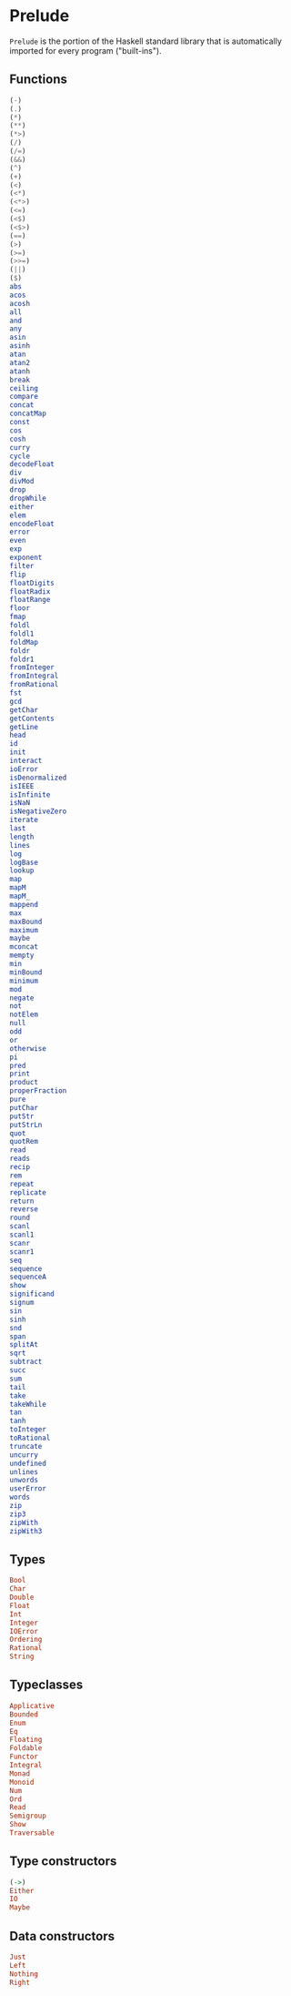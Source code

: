 # Prelude

`Prelude` is the portion of the Haskell standard library that is automatically imported for every program ("built-ins").

## Functions

```hs
(-)
(.)
(*)
(**)
(*>)
(/)
(/=)
(&&)
(^)
(+)
(<)
(<*)
(<*>)
(<=)
(<$)
(<$>)
(==)
(>)
(>=)
(>>=)
(||)
($)
abs
acos
acosh
all
and
any
asin
asinh
atan
atan2
atanh
break
ceiling
compare
concat
concatMap
const
cos
cosh
curry
cycle
decodeFloat
div
divMod
drop
dropWhile
either
elem
encodeFloat
error
even
exp
exponent
filter
flip
floatDigits
floatRadix
floatRange
floor
fmap
foldl
foldl1
foldMap
foldr
foldr1
fromInteger
fromIntegral
fromRational
fst
gcd
getChar
getContents
getLine
head
id
init
interact
ioError
isDenormalized
isIEEE
isInfinite
isNaN
isNegativeZero
iterate
last
length
lines
log
logBase
lookup
map
mapM
mapM_
mappend
max
maxBound
maximum
maybe
mconcat
mempty
min
minBound
minimum
mod
negate
not
notElem
null
odd
or
otherwise
pi
pred
print
product
properFraction
pure
putChar
putStr
putStrLn
quot
quotRem
read
reads
recip
rem
repeat
replicate
return
reverse
round
scanl
scanl1
scanr
scanr1
seq
sequence
sequenceA
show
significand
signum
sin
sinh
snd
span
splitAt
sqrt
subtract
succ
sum
tail
take
takeWhile
tan
tanh
toInteger
toRational
truncate
uncurry
undefined
unlines
unwords
userError
words
zip
zip3
zipWith
zipWith3
```

## Types

```hs
Bool
Char
Double
Float
Int
Integer
IOError
Ordering
Rational
String
```

## Typeclasses

```hs
Applicative
Bounded
Enum
Eq
Floating
Foldable
Functor
Integral
Monad
Monoid
Num
Ord
Read
Semigroup
Show
Traversable
```

## Type constructors

```hs
(->)
Either
IO
Maybe
```

## Data constructors

```hs
Just
Left
Nothing
Right
```
